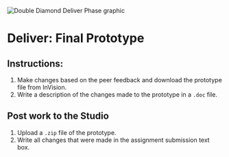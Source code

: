 ![Double Diamond Deliver Phase graphic](/assets/dd-process-deliver-1200px@2x.png)

# Deliver: Final Prototype

## Instructions:

1. Make changes based on the peer feedback and download the prototype file from InVision.
2. Write a description of the changes made to the prototype in a `.doc` file.

## Post work to the Studio

1. Upload a `.zip` file of the prototype.
2. Write all changes that were made in the assignment submission text box.



